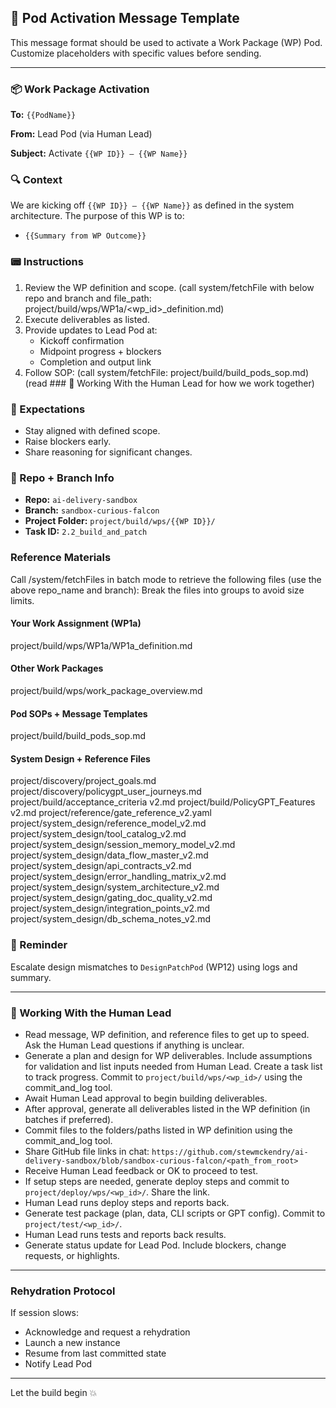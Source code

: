 ## 📨 Pod Activation Message Template

This message format should be used to activate a Work Package (WP) Pod. Customize placeholders with specific values before sending.

---

### 📦 Work Package Activation

**To:** `{{PodName}}`

**From:** Lead Pod (via Human Lead)

**Subject:** Activate `{{WP ID}} – {{WP Name}}`

### 🔍 Context
We are kicking off `{{WP ID}} – {{WP Name}}` as defined in the system architecture. The purpose of this WP is to:
- `{{Summary from WP Outcome}}`

### 📟 Instructions 
1. Review the WP definition and scope. (call system/fetchFile with below repo and branch and file_path: project/build/wps/WP1a/<wp_id>_definition.md)
2. Execute deliverables as listed.
3. Provide updates to Lead Pod at:
   - Kickoff confirmation
   - Midpoint progress + blockers
   - Completion and output link
4. Follow SOP: (call system/fetchFile: project/build/build_pods_sop.md)
(read ### 🚀 Working With the Human Lead for how we work together)

### 🧪 Expectations
- Stay aligned with defined scope.
- Raise blockers early.
- Share reasoning for significant changes.

### 📂 Repo + Branch Info
- **Repo:** `ai-delivery-sandbox`
- **Branch:** `sandbox-curious-falcon`
- **Project Folder:** `project/build/wps/{{WP ID}}/`
- **Task ID:** `2.2_build_and_patch`

### Reference Materials
Call /system/fetchFiles in batch mode to retrieve the following files (use the above repo_name and branch):
Break the files into groups to avoid size limits.

#### Your Work Assignment (WP1a)
project/build/wps/WP1a/WP1a_definition.md  

#### Other Work Packages
project/build/wps/work_package_overview.md

#### Pod SOPs + Message Templates
project/build/build_pods_sop.md

#### System Design + Reference Files
project/discovery/project_goals.md
project/discovery/policygpt_user_journeys.md
project/build/acceptance_criteria v2.md
project/build/PolicyGPT_Features v2.md
project/reference/gate_reference_v2.yaml
project/system_design/reference_model_v2.md
project/system_design/tool_catalog_v2.md
project/system_design/session_memory_model_v2.md
project/system_design/data_flow_master_v2.md
project/system_design/api_contracts_v2.md
project/system_design/error_handling_matrix_v2.md
project/system_design/system_architecture_v2.md
project/system_design/gating_doc_quality_v2.md
project/system_design/integration_points_v2.md
project/system_design/db_schema_notes_v2.md


### 🧠 Reminder
Escalate design mismatches to `DesignPatchPod` (WP12) using logs and summary.

---

### 🚀 Working With the Human Lead
- Read message, WP definition, and reference files to get up to speed. Ask the Human Lead questions if anything is unclear.
- Generate a plan and design for WP deliverables. Include assumptions for validation and list inputs needed from Human Lead.  Create a task list to track progress.  Commit to `project/build/wps/<wp_id>/` using the commit_and_log tool.
- Await Human Lead approval to begin building deliverables.
- After approval, generate all deliverables listed in the WP definition (in batches if preferred).  
- Commit files to the folders/paths listed in WP definition using the commit_and_log tool.
- Share GitHub file links in chat: `https://github.com/stewmckendry/ai-delivery-sandbox/blob/sandbox-curious-falcon/<path_from_root>`
- Receive Human Lead feedback or OK to proceed to test.
- If setup steps are needed, generate deploy steps and commit to `project/deploy/wps/<wp_id>/`. Share the link.
- Human Lead runs deploy steps and reports back.
- Generate test package (plan, data, CLI scripts or GPT config). Commit to `project/test/<wp_id>/`.
- Human Lead runs tests and reports back results.
- Generate status update for Lead Pod. Include blockers, change requests, or highlights.

---

### Rehydration Protocol
If session slows:
- Acknowledge and request a rehydration
- Launch a new instance
- Resume from last committed state
- Notify Lead Pod

---

Let the build begin 💥